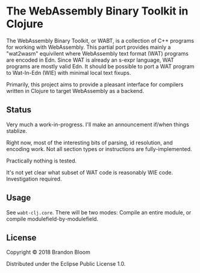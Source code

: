# The WebAssembly Binary Toolkit in Clojure

The WebAssembly Binary Toolkit, or WABT, is a collection of C++ programs for
working with WebAssembly. This partial port provides mainly a "wat2wasm" equivilent
where WebAssembly text format (WAT) programs are encoded in Edn. Since WAT is already
an s-expr language, WAT programs are mostly valid Edn. It should be possible to
port a WAT program to Wat-In-Edn (WIE) with minimal local text fixups.

Primarily, this project aims to provide a pleasant interface for compilers written
in Clojure to target WebAssembly as a backend.

## Status

Very much a work-in-progress. I'll make an announcement if/when things stablize.

Right now, most of the interesting bits of parsing, id resolution, and encoding
work. Not all section types or instructions are fully-implemented.

Practically nothing is tested.

It's not yet clear what subset of WAT code is reasonably WIE code.
Investigation required.

## Usage

See `wabt-clj.core`. There will be two modes: Compile an entire module, or
compile modulefield-by-modulefield.

## License

Copyright © 2018 Brandon Bloom

Distributed under the Eclipse Public License 1.0.
